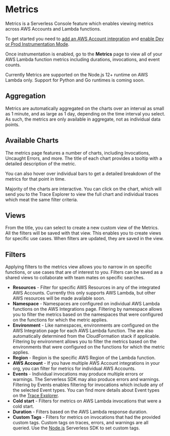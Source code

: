 <!--
title: Metrics
menuText: Metrics
description: A guide to using our metric views and create your own.
menuOrder: 3
-->

# Metrics

Metrics is a Serverless Console feature which enables viewing metrics across
AWS Accounts and Lambda functions.

To get started you need to [add an AWS Account integration](./integrations/aws.md)
and [enable Dev or Prod Instrumentation Mode](./instrumentation.md).

Once instrumentation is enabled, go to the **Metrics** page to view all of your
AWS Lambda function metrics including durations, invocations, and event counts.

Currently Metrics are supported on the Node.js 12+ runtime on AWS Lambda only.
Support for Python and Go runtimes is coming soon.

## Aggregation

Metrics are automatically aggregated on the charts over an interval as small as
1 minute, and as large as 1 day, depending on the time interval you select. As
such, the metrics are only available in aggregate, not as individual data
points.

## Available Charts

The metrics page features a number of charts, including Invocations, Uncaught
Errors, and more. The title of each chart provides a tooltip with a detailed
description of the metric.

You can also hover over individual bars to get a detailed breakdown of the
metrics for that point in time.

Majority of the charts are interactive. You can click on the chart, which will
send you to the Trace Explorer to view the full chart and individual traces
which meat the same filter criteria.

## Views

From the title, you can select to create a new custom view of the Metrics. All
the filters will be saved with that view. This enables you to create views for
specific use cases. When filters are updated, they are saved in the view.

## Filters

Applying filters to the metrics view allows you to narrow in on 
specific functions, or use cases that are of interest to you. Filters can be
saved as a shared views to collaborate with team mates on specific searches. 

- **Resources** - Filter for specific AWS Resources in any of the integrated
AWS Accounts. Currently this only supports AWS Lambda, but other AWS resources
will be made available soon.
- **Namespace** - Namespaces are configured on individual AWS Lambda functions
on the AWS Integrations page. Filtering by namespace allows you to filter the
metrics based on the namespaces that were configured on the functions for which
the metric applies.
- **Environment** - Like namespaces, environments are configured on the AWS
Integration page for each AWS Lambda function. The are also automatically
determined from the CloudFormation stack if applicable. Filtering by environment
allows you to filter the metrics based on the environments that were configured
on the functions for which the metric applies.
- **Region** - Region is the specific AWS Region of the Lambda function.
- **AWS Account** - If you have multiple AWS Account integrations in your
org, you can filter for metrics for individual AWS Accounts.
- **Events** - Individual invocations may produce multiple errors or warnings.
The Serverless SDK may also produce errors and warnings. Filtering by Events
enables filtering for invocations which include any of the selected Event types.
You can find more details about Event types on the [Trace Explorer](./trace-explorer.md).
- **Cold start** - Filters for metrics on AWS Lambda invocations that were a
cold start.
- **Duration** - Filters based on the AWS Lambda response duration.
- **Custom Tags** - Filters for metrics on invocations that had the provided
custom tags. Custom tags on traces, errors, and warnings are all queried. Use
the [Node.js](../nodejs-sdk.md) Serverless SDK to set custom tags.

